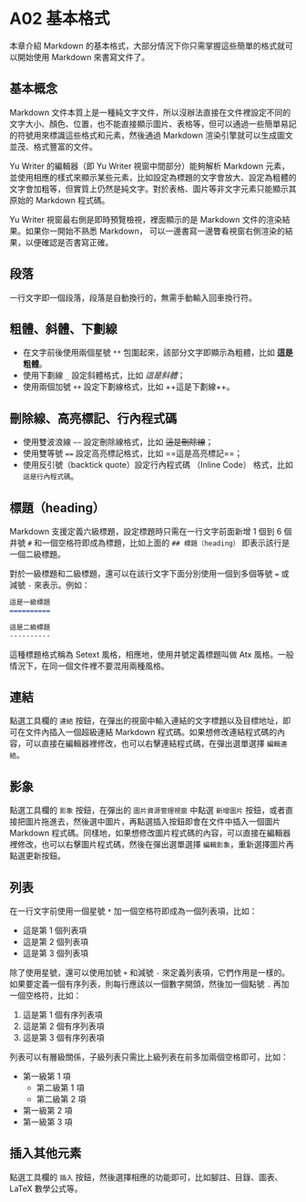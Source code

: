 # A02 基本格式

本章介紹 Markdown 的基本格式，大部分情況下你只需掌握這些簡單的格式就可以開始使用 Markdown 來書寫文件了。

## 基本概念

Markdown 文件本質上是一種純文字文件，所以沒辦法直接在文件裡設定不同的文字大小、顏色、位置，也不能直接顯示圖片、表格等，但可以通過一些簡單易記的符號用來標識這些格式和元素，然後通過 Markdown 渲染引擎就可以生成圖文並茂、格式豐富的文件。

Yu Writer 的編輯器（即 Yu Writer 視窗中間部分）能夠解析 Markdown 元素，並使用相應的樣式來顯示某些元素，比如設定為標題的文字會放大、設定為粗體的文字會加粗等，但實質上仍然是純文字。對於表格、圖片等非文字元素只能顯示其原始的 Markdown 程式碼。

Yu Writer 視窗最右側是即時預覽檢視，裡面顯示的是 Markdown 文件的渲染結果。如果你一開始不熟悉 Markdown， 可以一邊書寫一邊瞥看視窗右側渲染的結果，以便確認是否書寫正確。

## 段落

一行文字即一個段落，段落是自動換行的，無需手動輸入回車換行符。

## 粗體、斜體、下劃線

* 在文字前後使用兩個星號 `**` 包圍起來，該部分文字即顯示為粗體，比如 **這是粗體**。
* 使用下劃線 `_` 設定斜體格式，比如 _這是斜體_；
* 使用兩個加號 `++` 設定下劃線格式，比如 ++這是下劃線++。

## 刪除線、高亮標記、行內程式碼

* 使用雙波浪線 `~~` 設定刪除線格式，比如 ~~這是刪除線~~；
* 使用雙等號 `==` 設定高亮標記格式，比如 ==這是高亮標記==；
* 使用反引號（backtick quote）設定行內程式碼 （Inline Code） 格式，比如 `這是行內程式碼`。

## 標題（heading）

Markdown 支援定義六級標題，設定標題時只需在一行文字前面新增 1 個到 6 個井號 `#` 和一個空格符即成為標題，比如上面的 `## 標題（heading）` 即表示該行是一個二級標題。

對於一級標題和二級標題，還可以在該行文字下面分別使用一個到多個等號 `=` 或減號 `-` 來表示。例如：

```markdown
這是一級標題
==========

這是二級標題
----------
```

這種標題格式稱為 Setext 風格，相應地，使用井號定義標題叫做 Atx 風格。一般情況下，在同一個文件裡不要混用兩種風格。

## 連結

點選工具欄的 `連結` 按鈕，在彈出的視窗中輸入連結的文字標題以及目標地址，即可在文件內插入一個超級連結 Markdown 程式碼。如果想修改連結程式碼的內容，可以直接在編輯器裡修改，也可以右擊連結程式碼，在彈出選單選擇 `編輯連結`。

## 影象

點選工具欄的 `影象` 按鈕，在彈出的 `圖片資源管理視窗` 中點選 `新增圖片` 按鈕，或者直接把圖片拖進去，然後選中圖片，再點選插入按鈕即會在文件中插入一個圖片 Markdown 程式碼。同樣地，如果想修改圖片程式碼的內容，可以直接在編輯器裡修改，也可以右擊圖片程式碼，然後在彈出選單選擇 `編輯影象`，重新選擇圖片再點選更新按鈕。

## 列表

在一行文字前使用一個星號 `*` 加一個空格符即成為一個列表項，比如：

* 這是第 1 個列表項
* 這是第 2 個列表項
* 這是第 3 個列表項

除了使用星號，還可以使用加號 `+` 和減號 `-` 來定義列表項，它們作用是一樣的。如果要定義一個有序列表，則每行應該以一個數字開頭，然後加一個點號 `.` 再加一個空格符，比如：

1. 這是第 1 個有序列表項
2. 這是第 2 個有序列表項
3. 這是第 3 個有序列表項

列表可以有層級關係，子級列表只需比上級列表在前多加兩個空格即可，比如：

* 第一級第 1 項
  * 第二級第 1 項
  * 第二級第 2 項
* 第一級第 2 項
* 第一級第 3 項

## 插入其他元素

點選工具欄的 `插入` 按鈕，然後選擇相應的功能即可，比如腳註、目錄、圖表、LaTeX 數學公式等。

